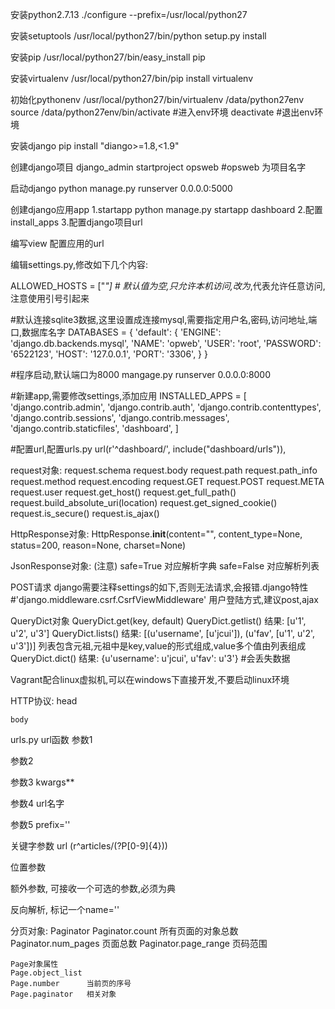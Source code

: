 安装python2.7.13
    ./configure --prefix=/usr/local/python27
    
安装setuptools
    /usr/local/python27/bin/python setup.py install
    
安装pip
    /usr/local/python27/bin/easy_install pip
    
安装virtualenv
    /usr/local/python27/bin/pip install virtualenv
    
初始化pythonenv
    /usr/local/python27/bin/virtualenv /data/python27env
    source /data/python27env/bin/activate     #进入env环境
    deactivate                                #退出env环境
    
安装django
    pip install "diango>=1.8,<1.9"
    
创建django项目
    django_admin startproject opsweb          #opsweb 为项目名字
    
启动django
    python manage.py runserver 0.0.0.0:5000
    
创建django应用app
    1.startapp
        python manage.py startapp dashboard
    2.配置install_apps
    3.配置django项目url

编写view
配置应用的url


编辑settings.py,修改如下几个内容:

ALLOWED_HOSTS = ["*"]  # 默认值为空,只允许本机访问,改为*,代表允许任意访问,注意使用引号引起来          


#默认连接sqlite3数据,这里设置成连接mysql,需要指定用户名,密码,访问地址,端口,数据库名字
DATABASES = {
    'default': {
        'ENGINE': 'django.db.backends.mysql',
        'NAME': 'opweb',
        'USER': 'root',
        'PASSWORD': '6522123',
        'HOST': '127.0.0.1',
        'PORT': '3306',
    }
}


#程序启动,默认端口为8000
mangage.py  runserver 0.0.0.0:8000 


#新建app,需要修改settings,添加应用
INSTALLED_APPS = [
    'django.contrib.admin',
    'django.contrib.auth',
    'django.contrib.contenttypes',
    'django.contrib.sessions',
    'django.contrib.messages',
    'django.contrib.staticfiles',
    'dashboard',
]


#配置url,配置urls.py
url(r'^dashboard/', include("dashboard/urls")),



request对象:
    request.schema
    request.body
    request.path
    request.path_info
    request.method
    request.encoding
    request.GET
    request.POST
    request.META
    request.user
    request.get_host()
    request.get_full_path()
    request.build_absolute_uri(location)
    request.get_signed_cookie()
    request.is_secure()
    request.is_ajax()
    
    
HttpResponse对象:
    HttpResponse.__init__(content="", content_type=None, status=200, reason=None, charset=None)
    
    
JsonResponse对象: (注意)
    safe=True    对应解析字典
    safe=False   对应解析列表
    
        
POST请求
    django需要注释settings的如下,否则无法请求,会报错.django特性
    #'django.middleware.csrf.CsrfViewMiddleware'
    用户登陆方式,建议post,ajax
    
    
QueryDict对象
    QueryDict.get(key, default)
    QueryDict.getlist()         结果: [u'1', u'2', u'3']
    QueryDict.lists()           结果: [(u'username', [u'jcui']), (u'fav', [u'1', u'2', u'3'])] 列表包含元祖,元祖中是key,value的形式组成,value多个值由列表组成
    QueryDict.dict()            结果: {u'username': u'jcui', u'fav': u'3'}  #会丢失数据
    
     
Vagrant配合linux虚拟机,可以在windows下直接开发,不要启动linux环境

HTTP协议:
    head
    
    body
    

urls.py url函数
参数1

参数2

参数3 kwargs**

参数4 url名字

参数5 prefix=''

关键字参数   url (r^articles/(?P<year>[0-9]{4}))

位置参数

额外参数, 可接收一个可选的参数,必须为典

反向解析, 标记一个name=''

分页对象:
Paginator 
    Paginator.count  所有页面的对象总数
    Paginator.num_pages  页面总数
    Paginator.page_range  页码范围
    
    Page对象属性
    Page.object_list
    Page.number      当前页的序号
    Page.paginator   相关对象
    
